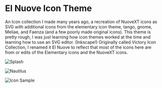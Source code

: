 # El Nuove Icon Theme

An Icon collection I made many years ago, a recreation of NuoveXT icons as SVG with additional icons from the elementary icon theme, tango, gnome, Meliae, and Faenza (and a few poorly made original icons). This theme is pretty rough, I was just learning how icon themes worked at the time and learning how to use an SVG editor. (Inkscape!) Originally called Victory Icon Collection, I renamed it El Nuove to reflect that most of the icons here are from or edits of the Elementary icons and the NuoveXT icons.

![Splash](https://i.imgur.com/tn9Ndy2.png "Preview Image")

![Nautilus](https://cn.pling.com/img//hive/content-pre2/168847-2.png "Icons in Nautilus")

![Icon Sample](https://cn.pling.com/img//hive/content-pre3/168847-3.png "Icon Sample")

